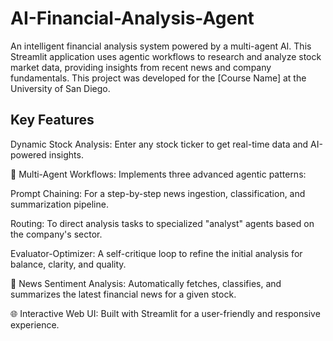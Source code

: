 # AI-Financial-Analysis-Agent

An intelligent financial analysis system powered by a multi-agent AI. This Streamlit application uses agentic workflows to research and analyze stock market data, providing insights from recent news and company fundamentals. This project was developed for the [Course Name] at the University of San Diego.

## Key Features
Dynamic Stock Analysis: Enter any stock ticker to get real-time data and AI-powered insights.

🤖 Multi-Agent Workflows: Implements three advanced agentic patterns:

Prompt Chaining: For a step-by-step news ingestion, classification, and summarization pipeline.

Routing: To direct analysis tasks to specialized "analyst" agents based on the company's sector.

Evaluator-Optimizer: A self-critique loop to refine the initial analysis for balance, clarity, and quality.

📰 News Sentiment Analysis: Automatically fetches, classifies, and summarizes the latest financial news for a given stock.

🌐 Interactive Web UI: Built with Streamlit for a user-friendly and responsive experience.
